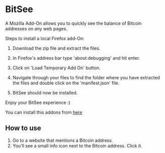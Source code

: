 # BitSee

A Mozilla Add-On allows you to quickly see the balance of Bitcoin addresses on any web pages.



Steps to install a local Firefox add-On:

1. Download the zip file and extract the files.

2. In Firefox's address bar type 'about:debugging' and hit enter.

3. Click on 'Load Temporary Add On' button.


4. Navigate through your files to find the folder where you have extracted the files and double click on the 'manifest.json' file.


5. BitSee should now be installed.

Enjoy your BitSee experience :)


You can install this addons from [here](https://addons.mozilla.org/en-US/firefox/addon/bitsee1/)

How to use
----------

1. Go to a website that mentions a Bitcoin address.
2. You'll see a small info icon next to the Bitcoin address. Click it.

